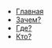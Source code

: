 <ul class="lavaLamp" id="menu">
  <li class="{{page.active-blog}}"><a href="/">Главная</a></li>
  <li class="{{page.active-about}}"><a href="/why/index.html">Зачем?</a></li>
  <li class="{{page.active-portfolio}}"><a href="/where/index.html">Где?</a></li>
  <li class="{{page.active-portfolio}}"><a href="/who/index.html">Кто?</a></li>
</ul>
